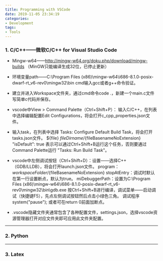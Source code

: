 ```yaml
---
title: Programming with VSCode
date: 2019-11-05 23:34:19
categories:
- Development
tags:
- Tools
---
```


### 1. C/C++——微软C/C++ for Visual Studio Code
+ Mingw-w64——http://mingw-w64.org/doku.php/download/mingw-builds （MinGW只能编译生成32位，已停止更新）
+ 环境变量path——C:\Program Files (x86)\mingw-w64\i686-8.1.0-posix-dwarf-rt_v6-rev0\mingw32\bin
cmd输入gcc或者g++命令验证。

+ 建立并进入Workspace文件夹，通过cmd命令code .，新建一个main.c文件写简单c代码并保存。
+ vscode中View > Command Palette（Ctrl+Shift+P）：
输入C/C++，在列表中选择编辑配置Edit Configurations，将会打开c_cpp_properties.json文件。
+ 输入task，在列表中选择 Tasks: Configure Default Build Task，将会打开tasks.json文件。
${file}      ${fileDirname}/${fileBasenameNoExtension}    
"isDefault": true 表示可以通过Ctrl+Shift+B运行这个任务，否则要通过Command Palette运行 "Tasks: Run Build Task"。
+ vscode中左侧调试按钮（Ctrl+Shift+D）：设置——选择C++（GDB/LLDB），将会打开launch.json文件。
program：${workspaceFolder}/${fileBasenameNoExtension}
stopAtEntry：调试时默认在第一行设置断点，默认为true。
miDebuggerPath：设置为C:\\Program Files (x86)\\mingw-w64\\i686-8.1.0-posix-dwarf-rt_v6-rev0\\mingw32\\bin\\gdb.exe
按Ctrl+Shift+B进行编译，调试菜单——启动调试（快捷键F5），先点左侧调试按钮然后点击小绿色三角。
调试程序system("pause"); 或者可在return 0前面加断点。
+ .vscode隐藏文件夹通常包含了各种配置文件，settings.json，选择vscode资源管理器打开对应文件夹即可应用此文件夹配置。
---
### 2. Python
---

### 3. Latex
